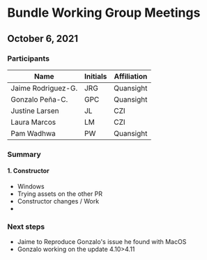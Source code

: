# Bundle Working Group Meetings

## October 6, 2021

### Participants

|       Name         | Initials | Affiliation |
| ------------------ | -------- | ----------- |
| Jaime Rodriguez-G. |   JRG    |  Quansight  |
| Gonzalo Peña-C.    |   GPC    |  Quansight  |
| Justine Larsen     |   JL     |  CZI        |
| Laura Marcos       |   LM     |  CZI        |
| Pam Wadhwa         |   PW     |  Quansight  |

### Summary

#### 1. Constructor


- Windows
- Trying assets on the other PR
- Constructor changes / Work
- 

### Next steps
- Jaime to Reproduce Gonzalo's issue he found with MacOS
- Gonzalo working on the update 4.10>4.11
